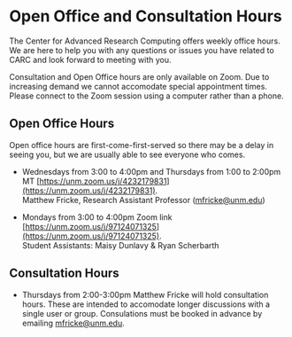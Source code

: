 # Open Office and Consultation Hours
The Center for Advanced Research Computing offers weekly office hours. We are here to help you with any questions or issues you have related to CARC and look forward to meeting with you.  

Consultation and Open Office hours are only available on Zoom. Due to increasing demand we cannot accomodate special appointment times. Please connect to the Zoom session using a computer rather than a phone.

## Open Office Hours
Open office hours are first-come-first-served so there may be a delay in seeing you, but we are usually able to see everyone who comes.

- Wednesdays from 3:00 to 4:00pm and Thursdays from 1:00 to 2:00pm MT [https://unm.zoom.us/j/4232179831](https://unm.zoom.us/j/4232179831).  
Matthew Fricke, Research Assistant Professor ([mfricke@unm.edu](mailto://mfricke@unm.edu))

- Mondays from 3:00 to 4:00pm Zoom link [https://unm.zoom.us/j/97124071325](https://unm.zoom.us/j/97124071325).  
Student Assistants: Maisy Dunlavy & Ryan Scherbarth

## Consultation Hours

- Thursdays from 2:00-3:00pm Matthew Fricke will hold consultation hours. These are intended to accomodate longer discussions with a single user or group. Consulations must be booked in advance by emailing [mfricke@unm.edu](mailto://mfricke@unm.edu).
  

